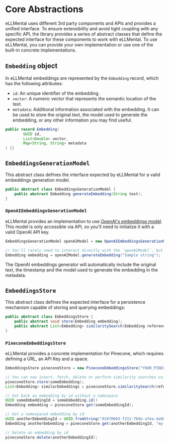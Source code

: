 # Core Abstractions

eLLMental uses different 3rd party components and APIs and provides a unified interface. To ensure extensibility and avoid tight coupling with any specific API, the library provides a series of abstract classes that define the expected interface for these components to work with eLLMental. To use eLLMental, you can provide your own implementation or use one of the built-in concrete implementations.

## `Embedding` object

In eLLMental embeddings are represented by the `Embedding` record, which has the following attributes:

- `id`: An unique identifier of the embedding.
- `vector`: A numeric vector that represents the semantic location of the text.
- `metadata`: Additional information associated with the embedding. It can be used to store the original text, the model used to generate the embedding, or any other information you may find useful.

```java
public record Embedding(
        UUID id,
        List<Double> vector,
        Map<String, String> metadata
) {}

```

## `EmbeddingsGenerationModel`

This abstract class defines the interface expected by eLLMental for a valid embeddings generation model.

```java
public abstract class EmbeddingsGenerationModel {
    public abstract Embedding generateEmbedding(String text);
}
```

### `OpenAIEmbeddingsGenerationModel`

eLLMental provides an implementation to use [OpenAI's embeddings model](https://platform.openai.com/docs/guides/embeddings). This model is only accessible via API, so you'll need to initialize it with a valid OpenAI API key.

```java
EmbeddingsGenerationModel openAIModel = new OpenAIEmbeddingsGenerationModel("YOUR_OPENAI_API_KEY");

// You'll rarely need to interact directly with the `openAIModel`, but you can use it to generate an embedding object:
Embedding embedding = openAIModel.generateEmbedding("Sample string");
```

The OpenAI embeddings generator will automatically include the original text, the timestamp and the model used to generate the embedding in the metadata. 

## `EmbeddingsStore`

This abstract class defines the expected interface for a persistence mechanism capable of storing and querying embeddings:

```java
public abstract class EmbeddingsStore {
    public abstract void store(Embedding embedding);
    public abstract List<Embedding> similaritySearch(Embedding reference, int limit);
}
```

### `PineconeEmbeddingsStore`

eLLMental provides a concrete implementation for Pinecone, which requires defining a URL, an API Key and a space.

```java
EmbeddingsStore pineconeStore = new PineconeEmbeddingsStore("YOUR_PINECONE_URL", "YOUR_PINECONE_API_KEY", "YOUR_PINECONE_NAMESPACE");

// You can now insert, fetch, delete or perform similarity searches using the pineconeStore instance:
pineconeStore.store(someEmbedding);
List<Embedding> similarEmbeddings = pineconeStore.similaritySearch(referenceEmbedding, 5);

// Get back an embedding by id without a namespace
UUID someEmbeddingId = someEmbedding.id()
Embedding embedding = pineconeStore.get(someEmbeddingId);

// Get a namespaced embedding by id
UUID anotherEmbeddingId = UUID.fromString("01870603-f211-7b9a-a7ea-4a98f5320ff8")
Embedding anotherEmbedding = pineconeStore.get(anotherEmbeddingId, "my-namespace");

// Delete an embedding by id
pineconeStore.delete(anotherEmbeddingId);
```